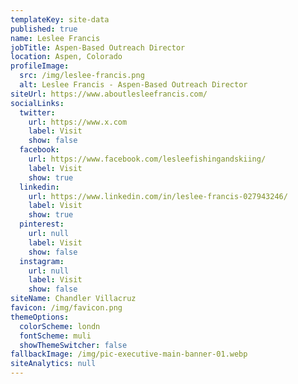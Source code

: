 ```yaml
---
templateKey: site-data
published: true
name: Leslee Francis
jobTitle: Aspen-Based Outreach Director
location: Aspen, Colorado
profileImage:
  src: /img/leslee-francis.png
  alt: Leslee Francis - Aspen-Based Outreach Director
siteUrl: https://www.aboutlesleefrancis.com/
socialLinks:
  twitter:
    url: https://www.x.com
    label: Visit
    show: false
  facebook:
    url: https://www.facebook.com/lesleefishingandskiing/
    label: Visit
    show: true
  linkedin:
    url: https://www.linkedin.com/in/leslee-francis-027943246/
    label: Visit
    show: true
  pinterest:
    url: null
    label: Visit
    show: false
  instagram:
    url: null
    label: Visit
    show: false
siteName: Chandler Villacruz
favicon: /img/favicon.png
themeOptions:
  colorScheme: londn
  fontScheme: muli
  showThemeSwitcher: false
fallbackImage: /img/pic-executive-main-banner-01.webp
siteAnalytics: null
---
```

